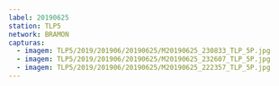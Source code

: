 ```yaml
---
label: 20190625
station: TLP5
network: BRAMON
capturas:
  - imagem: TLP5/2019/201906/20190625/M20190625_230833_TLP_5P.jpg
  - imagem: TLP5/2019/201906/20190625/M20190625_232607_TLP_5P.jpg
  - imagem: TLP5/2019/201906/20190625/M20190625_222357_TLP_5P.jpg
---
```

